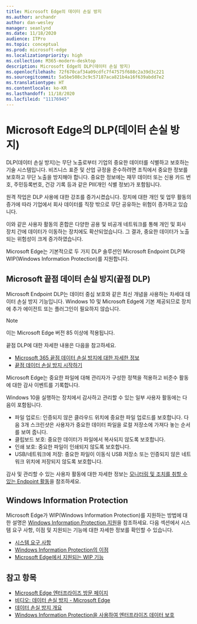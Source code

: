 ```yaml
---
title: Microsoft Edge의 데이터 손실 방지
ms.author: archandr
author: dan-wesley
manager: seanlynd
ms.date: 11/18/2020
audience: ITPro
ms.topic: conceptual
ms.prod: microsoft-edge
ms.localizationpriority: high
ms.collection: M365-modern-desktop
description: Microsoft Edge의 DLP(데이터 손실 방지)
ms.openlocfilehash: 72f670caf34a09cdfc7f47575f688c2a39d3c221
ms.sourcegitcommit: 5a5be508c3c9c57187aca821b4a16f639abdd7e2
ms.translationtype: HT
ms.contentlocale: ko-KR
ms.lasthandoff: 11/18/2020
ms.locfileid: "11176945"
---
```

# Microsoft Edge의 DLP(데이터 손실 방지)

DLP(데이터 손실 방지)는 무단 노출로부터 기업의 중요한 데이터를 식별하고 보호하는 기술 시스템입니다. 비즈니스 표준 및 산업 규정을 준수하려면 조직에서 중요한 정보를 보호하고 무단 노출을 방지해야 합니다. 중요한 정보에는 재무 데이터 또는 신용 카드 번호, 주민등록번호, 건강 기록 등과 같은 PII(개인 식별 정보)가 포함됩니다.

원격 작업은 DLP 사용에 대한 강조를 증가시켰습니다. 장치에 대한 개인 및 업무 활동의 증가에 따라 기업에서 회사 데이터를 직장 밖으로 무단 공유하는 위험이 증가하고 있습니다.

이와 같은 사용자 활동의 혼합은 다양한 공용 및 비공개 네트워크를 통해 개인 및 회사 장치 간에 데이터가 이동하는 장치에도 확산되었습니다. 그 결과, 중요한 데이터가 노출되는 위험성이 크게 증가하였습니다.

Microsoft Edge는 기본적으로 두 가지 DLP 솔루션인 Microsoft Endpoint DLP와 WIP(Windows Information Protection)를 지원합니다.

## Microsoft 끝점 데이터 손실 방지(끝점 DLP)

Microsoft Endpoint DLP는 데이터 중심 보호와 같은 최신 개념을 사용하는 차세대 데이터 손실 방지 기능입니다. Windows 10 및 Microsoft Edge에 기본 제공되므로 장치에 추가 에이전트 또는 플러그인이 필요하지 않습니다.

> [!NOTE]
> 이는 Microsoft Edge 버전 85 이상에 적용됩니다.

끝점 DLP에 대한 자세한 내용은 다음을 참고하세요.

- [Microsoft 365 끝점 데이터 손실 방지에 대한 자세한 정보](https://docs.microsoft.com/microsoft-365/compliance/endpoint-dlp-learn-about?view=o365-worldwide)
- [끝점 데이터 손실 방지 시작하기](https://docs.microsoft.com/microsoft-365/compliance/endpoint-dlp-getting-started?view=o365-worldwide)

Microsoft Edge는 중요한 파일에 대해 관리자가 구성한 정책을 적용하고 비준수 활동에 대한 감사 이벤트를 기록합니다.

Windows 10을 실행하는 장치에서 감사하고 관리할 수 있는 일부 사용자 활동에는 다음이 포함됩니다.

- 파일 업로드: 인증되지 않은 클라우드 위치에 중요한 파일 업로드를 보호합니다. 다음 3개 스크린샷은 사용자가 중요한 데이터 파일을 로컬 저장소에 가져다 놓는 순서를 보여 줍니다.
- 클립보드 보호: 중요한 데이터가 파일에서 복사되지 않도록 보호합니다.
- 인쇄 보호: 중요한 파일이 인쇄되지 않도록 보호합니다.
- USB/네트워크에 저장: 중요한 파일이 이동식 USB 저장소 또는 인증되지 않은 네트워크 위치에 저장되지 않도록 보호합니다.

감사 및 관리할 수 있는 사용자 활동에 대한 자세한 정보는 [모니터링 및 조치를 취할 수 있는 Endpoint 활동](https://docs.microsoft.com/microsoft-365/compliance/endpoint-dlp-learn-about?view=o365-worldwide#endpoint-activities-you-can-monitor-and-take-action-on)을 참조하세요.

## Windows Information Protection

Microsoft Edge가 WIP(Windows Information Protection)를 지원하는 방법에 대한 설명은 [Windows Information Protection 지원](https://docs.microsoft.com/deployedge/microsoft-edge-security-windows-information-protection)을 참조하세요. 다음 섹션에서 시스템 요구 사항, 이점 및 지원되는 기능에 대한 자세한 정보를 확인할 수 있습니다.

- [시스템 요구 사항](https://docs.microsoft.com/deployedge/:microsoft-edge-security-windows-information-protection#system-requirements)
- [Windows Information Protection의 이점](https://docs.microsoft.com/deployedge/microsoft-edge-security-windows-information-protection#windows-information-protection-benefits)
- [Microsoft Edge에서 지원되는 WIP 기능](https://docs.microsoft.com/DeployEdge/microsoft-edge-security-windows-information-protection#wip-features-supported-in-microsoft-edge)

## 참고 항목

- [Microsoft Edge 엔터프라이즈 방문 페이지](https://aka.ms/EdgeEnterprise)
- [비디오: 데이터 손실 방지 - Microsoft Edge](https://www.youtube.com/watch?v=dLD04U9eTqg)
- [데이터 손실 방지 개요](https://docs.microsoft.com/microsoft-365/compliance/data-loss-prevention-policies?view=o365-worldwide)
- [Windows Information Protection을 사용하여 엔터프라이즈 데이터 보호](https://docs.microsoft.com/windows/security/information-protection/windows-information-protection/protect-enterprise-data-using-wip)
